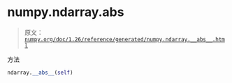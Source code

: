 # numpy.ndarray.__abs__

> 原文：[`numpy.org/doc/1.26/reference/generated/numpy.ndarray.__abs__.html`](https://numpy.org/doc/1.26/reference/generated/numpy.ndarray.__abs__.html)

方法

```py
ndarray.__abs__(self)
```
